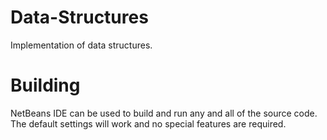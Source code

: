 # Data-Structures
Implementation of data structures.

# Building
NetBeans IDE can be used to build and run any and all of the source code. The default settings will work and no special features are required. 